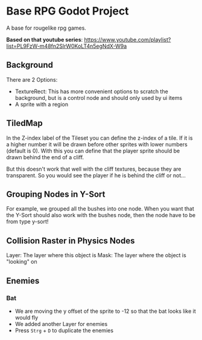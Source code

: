# Base RPG Godot Project 
A base for rougelike rpg games.

**Based on that youtube series**: https://www.youtube.com/playlist?list=PL9FzW-m48fn2SlrW0KoLT4n5egNdX-W9a

## Background

There are 2 Options:
* TextureRect: This has more convenient options to scratch the background, but is a control node
 and should only used by ui items
* A sprite with a region

## TiledMap
In the Z-index label of the Tileset you can define the z-index of a tile. If it is a higher number it will be drawn before other sprites with lower numbers (default is 0). With this you can define that the player sprite should be drawn behind the end of a cliff.

But this doesn't work that well with the cliff textures, because they are transparent. So you would see the player if he is behind the cliff or not...

## Grouping Nodes in Y-Sort

For example, we grouped all the bushes into one node. When you want that the Y-Sort should also work with 
the bushes node, then the node have to be from type y-sort!

## Collision Raster in Physics Nodes

Layer: The layer where this object is
Mask: The layer where the object is "looking" on 

## Enemies

### Bat

* We are moving the y offset of the sprite to -12 so that the bat looks like it would fly
* We added another Layer for enemies 
* Press `Strg` + `D` to duplicate the enemies 